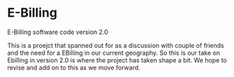 E-Billing
=========

E-Billing software code version 2.0

This is a proejct that spanned out for as a discussion with couple of friends and the need for a EBilling in our current geography.
So this is our take on Ebilling in version 2.0 is where the project has taken shape a bit. We hope to revise and add on to this as we move forward.
